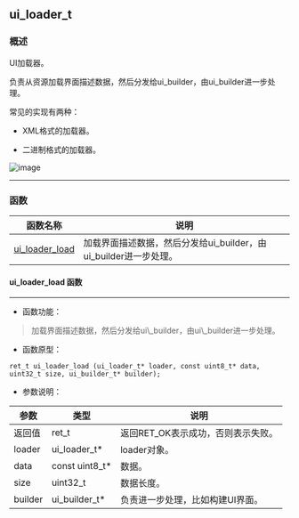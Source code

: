 ## ui\_loader\_t
### 概述

 UI加载器。

 负责从资源加载界面描述数据，然后分发给ui\_builder，由ui\_builder进一步处理。

 常见的实现有两种：

 * XML格式的加载器。

 * 二进制格式的加载器。

 ![image](images/ui_loader_t_0.png)




----------------------------------
### 函数
<p id="ui_loader_t_methods">

| 函数名称 | 说明 | 
| -------- | ------------ | 
| <a href="#ui_loader_t_ui_loader_load">ui\_loader\_load</a> | 加载界面描述数据，然后分发给ui\_builder，由ui\_builder进一步处理。 |
#### ui\_loader\_load 函数
-----------------------

* 函数功能：

> <p id="ui_loader_t_ui_loader_load"> 加载界面描述数据，然后分发给ui\_builder，由ui\_builder进一步处理。






* 函数原型：

```
ret_t ui_loader_load (ui_loader_t* loader, const uint8_t* data, uint32_t size, ui_builder_t* builder);
```

* 参数说明：

| 参数 | 类型 | 说明 |
| -------- | ----- | --------- |
| 返回值 | ret\_t | 返回RET\_OK表示成功，否则表示失败。 |
| loader | ui\_loader\_t* | loader对象。 |
| data | const uint8\_t* | 数据。 |
| size | uint32\_t | 数据长度。 |
| builder | ui\_builder\_t* | 负责进一步处理，比如构建UI界面。 |
